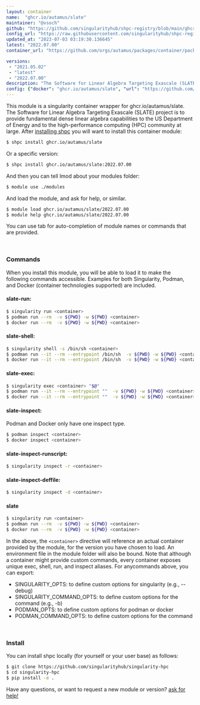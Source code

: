 ```yaml
---
layout: container
name:  "ghcr.io/autamus/slate"
maintainer: "@vsoch"
github: "https://github.com/singularityhub/shpc-registry/blob/main/ghcr.io/autamus/slate/container.yaml"
config_url: "https://raw.githubusercontent.com/singularityhub/shpc-registry/main/ghcr.io/autamus/slate/container.yaml"
updated_at: "2023-07-03 03:19:30.136645"
latest: "2022.07.00"
container_url: "https://github.com/orgs/autamus/packages/container/package/slate"

versions:
 - "2021.05.02"
 - "latest"
 - "2022.07.00"
description: "The Software for Linear Algebra Targeting Exascale (SLATE) project is to provide fundamental dense linear algebra capabilities to the US Department of Energy and to the high-performance computing (HPC) community at large."
config: {"docker": "ghcr.io/autamus/slate", "url": "https://github.com/orgs/autamus/packages/container/package/slate", "maintainer": "@vsoch", "description": "The Software for Linear Algebra Targeting Exascale (SLATE) project is to provide fundamental dense linear algebra capabilities to the US Department of Energy and to the high-performance computing (HPC) community at large.", "latest": {"2022.07.00": "sha256:ce16fb0ab895f7b5308895c4cbbc12906013bb981ab1779460a1f3000e20dbce"}, "tags": {"2021.05.02": "sha256:056b567b3909a6cc85ba0e3725812596fdf00543aa4989f7bfbad1324448afaf", "latest": "sha256:ce16fb0ab895f7b5308895c4cbbc12906013bb981ab1779460a1f3000e20dbce", "2022.07.00": "sha256:ce16fb0ab895f7b5308895c4cbbc12906013bb981ab1779460a1f3000e20dbce"}}
---
```


This module is a singularity container wrapper for ghcr.io/autamus/slate.
The Software for Linear Algebra Targeting Exascale (SLATE) project is to provide fundamental dense linear algebra capabilities to the US Department of Energy and to the high-performance computing (HPC) community at large.
After [installing shpc](#install) you will want to install this container module:


```bash
$ shpc install ghcr.io/autamus/slate
```

Or a specific version:

```bash
$ shpc install ghcr.io/autamus/slate:2022.07.00
```

And then you can tell lmod about your modules folder:

```bash
$ module use ./modules
```

And load the module, and ask for help, or similar.

```bash
$ module load ghcr.io/autamus/slate/2022.07.00
$ module help ghcr.io/autamus/slate/2022.07.00
```

You can use tab for auto-completion of module names or commands that are provided.

<br>

### Commands

When you install this module, you will be able to load it to make the following commands accessible.
Examples for both Singularity, Podman, and Docker (container technologies supported) are included.

#### slate-run:

```bash
$ singularity run <container>
$ podman run --rm  -v ${PWD} -w ${PWD} <container>
$ docker run --rm  -v ${PWD} -w ${PWD} <container>
```

#### slate-shell:

```bash
$ singularity shell -s /bin/sh <container>
$ podman run --it --rm --entrypoint /bin/sh  -v ${PWD} -w ${PWD} <container>
$ docker run --it --rm --entrypoint /bin/sh  -v ${PWD} -w ${PWD} <container>
```

#### slate-exec:

```bash
$ singularity exec <container> "$@"
$ podman run --it --rm --entrypoint ""  -v ${PWD} -w ${PWD} <container> "$@"
$ docker run --it --rm --entrypoint ""  -v ${PWD} -w ${PWD} <container> "$@"
```

#### slate-inspect:

Podman and Docker only have one inspect type.

```bash
$ podman inspect <container>
$ docker inspect <container>
```

#### slate-inspect-runscript:

```bash
$ singularity inspect -r <container>
```

#### slate-inspect-deffile:

```bash
$ singularity inspect -d <container>
```



#### slate

```bash
$ singularity run <container>
$ podman run --rm  -v ${PWD} -w ${PWD} <container>
$ docker run --rm  -v ${PWD} -w ${PWD} <container>
```


In the above, the `<container>` directive will reference an actual container provided
by the module, for the version you have chosen to load. An environment file in the
module folder will also be bound. Note that although a container
might provide custom commands, every container exposes unique exec, shell, run, and
inspect aliases. For anycommands above, you can export:

 - SINGULARITY_OPTS: to define custom options for singularity (e.g., --debug)
 - SINGULARITY_COMMAND_OPTS: to define custom options for the command (e.g., -b)
 - PODMAN_OPTS: to define custom options for podman or docker
 - PODMAN_COMMAND_OPTS: to define custom options for the command

<br>

### Install

You can install shpc locally (for yourself or your user base) as follows:

```bash
$ git clone https://github.com/singularityhub/singularity-hpc
$ cd singularity-hpc
$ pip install -e .
```

Have any questions, or want to request a new module or version? [ask for help!](https://github.com/singularityhub/singularity-hpc/issues)